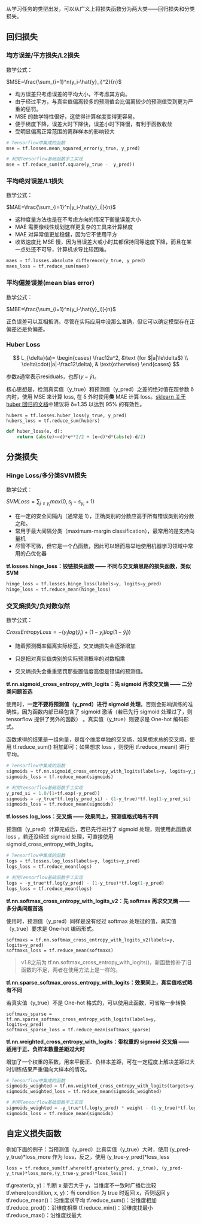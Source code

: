 从学习任务的类型出发，可以从广义上将损失函数分为两大类——回归损失和分类损失。

## 回归损失

### 均方误差/平方损失/L2损失

数学公式：

$MSE=\frac{\sum_{i=1}^n(y_i-\hat{y}_i)^2}{n}$

- 均方误差只考虑误差的平均大小，不考虑其方向。
- 由于经过平方，与真实值偏离较多的预测值会比偏离较少的预测值受到更为严重的惩罚。
- MSE 的数学特性很好，这使得计算梯度变得更容易。
- 便于梯度下降，误差大时下降快，误差小时下降慢，有利于函数收敛
- 受明显偏离正常范围的离群样本的影响较大

```python
# Tensorflow中集成的函数
mse = tf.losses.mean_squared_error(y_true, y_pred)

# 利用Tensorflow基础函数手工实现
mse = tf.reduce_sum(tf.square(y_true -  y_pred))
```



### 平均绝对误差/L1损失

数学公式：

$MAE=\frac{\sum_{i=1}^n|y_i-\hat{y}_i|}{n}$

* 这种度量方法也是在不考虑方向的情况下衡量误差大小
* MAE 需要像线性规划这样更复杂的工具来计算梯度
* MAE 对异常值更加稳健，因为它不使用平方
* 收敛速度比 MSE 慢，因为当误差大或小时其都保持同等速度下降，而且在某一点处还不可导，计算机求导比较困难。

```python
maes = tf.losses.absolute_difference(y_true, y_pred)
maes_loss = tf.reduce_sum(maes)
```



### 平均偏差误差(mean bias error)

数学公式：

$MBE=\frac{\sum_{i=1}^n(y_i-\hat{y}_i)}{n}$

正负误差可以互相抵消。尽管在实际应用中没那么准确，但它可以确定模型存在正偏差还是负偏差。

### Huber Loss

$$ L_{\delta}(a)= \begin{cases} \frac12a^2, &\text {for $|a|\le\delta$} \\ \delta\cdot(|a|-\frac12\delta), & \text{otherwise} \end{cases} $$

参数a通常表示residuals，也即$(y-\hat y)$。

核心思想是，检测真实值（y_true）和预测值（y_pred）之差的绝对值在超参数 δ 内时，使用 MSE 来计算 loss, 在 δ 外时使用**类** MAE 计算 loss。[sklearn 关于 huber 回归的文档](https://link.zhihu.com/?target=http%3A//scikit-learn.org/stable/modules/linear_model.html%23huber-regression)中建议将 δ=1.35 以达到 95% 的有效性。

```python3
hubers = tf.losses.huber_loss(y_true, y_pred)
hubers_loss = tf.reduce_sum(hubers)
```

```python
def huber_loss(e, d):
    return (abs(e)<=d)*e**2/2 + (e>d)*d*(abs(e)-d/2)
```



## 分类损失

### Hinge Loss/多分类SVM损失

数学公式：

$SVMLoss = \sum_{j\ne y_i}max(0, s_j-s_{y_i}+1)$

- 在一定的安全间隔内（通常是 1），正确类别的分数应高于所有错误类别的分数之和。
- 常用于最大间隔分类（maximum-margin classification），最常用的是支持向量机
- 尽管不可微，但它是一个凸函数，因此可以轻而易举地使用机器学习领域中常用的凸优化器

**tf.losses.hinge_loss：铰链损失函数 —— 不同与交叉熵思路的损失函数，类似 SVM**

```python
hinge_loss = tf.losses.hinge_loss(labels=y, logits=y_pred)
hinge_loss = tf.reduce_mean(hinge_loss)
```





### 交叉熵损失/负对数似然

数学公式：

$CrossEntropyLoss = -(y_ilog(\hat y_i)+(1-y_i)log(1-\hat y_i))$

- 随着预测概率偏离实际标签，交叉熵损失会逐渐增加

- 只是把对真实值类别的实际预测概率的对数相乘

- 交叉熵损失会重重惩罚那些置信度高但是错误的预测值。

**tf.nn.sigmoid_cross_entropy_with_logits：先 sigmoid 再求交叉熵 —— 二分类问题首选**

使用时，**一定不要将预测值（y_pred）进行 sigmoid 处理**，否则会影响训练的准确性，因为函数内部已经包含了 sigmoid 激活（若已先行 sigmoid 处理过了，则 tensorflow 提供了另外的函数） 。真实值（y_true）则要求是 One-hot 编码形式。

函数求得的结果是一组向量，是每个维度单独的交叉熵，如果想求总的交叉熵，使用 tf.reduce_sum() 相加即可；如果想求 loss ，则使用 tf.reduce_mean() 进行平均。

```python
# Tensorflow中集成的函数
sigmoids = tf.nn.sigmoid_cross_entropy_with_logits(labels=y, logits=y_pred)
sigmoids_loss = tf.reduce_mean(sigmoids)

# 利用Tensorflow基础函数手工实现
y_pred_si = 1.0/(1+tf.exp(-y_pred))
sigmoids = -y_true*tf.log(y_pred_si) - (1-y_true)*tf.log(1-y_pred_si)
sigmoids_loss = tf.reduce_mean(sigmoids)
```

**tf.losses.log_loss：交叉熵 —— 效果同上，预测值格式略有不同**

预测值（y_pred）计算完成后，若已先行进行了 sigmoid 处理，则使用此函数求 loss ，若还没经过 sigmoid 处理，可直接使用 sigmoid_cross_entropy_with_logits。

```python
# Tensorflow中集成的函数
logs = tf.losses.log_loss(labels=y, logits=y_pred)
logs_loss = tf.reduce_mean(logs)

# 利用Tensorflow基础函数手工实现
logs = -y_true*tf.log(y_pred) - (1-y_true)*tf.log(1-y_pred)
logs_loss = tf.reduce_mean(logs)
```

**tf.nn.softmax_cross_entropy_with_logits_v2：先 softmax 再求交叉熵 —— 多分类问题首选**

使用时，预测值（y_pred）同样是没有经过 softmax 处理过的值，真实值（y_true）要求是 One-hot 编码形式。

```python3
softmaxs = tf.nn.softmax_cross_entropy_with_logits_v2(labels=y, logits=y_pred)
softmaxs_loss = tf.reduce_mean(softmaxs)
```

> v1.8之前为 tf.nn.softmax_cross_entropy_with_logits()，新函数修补了旧函数的不足，两者在使用方法上是一样的。

**tf.nn.sparse_softmax_cross_entropy_with_logits：效果同上，真实值格式略有不同**

若真实值（y_true）不是 One-hot 格式的，可以使用此函数，可省略一步转换

```python3
softmaxs_sparse = tf.nn.sparse_softmax_cross_entropy_with_logits(labels=y, logits=y_pred)
softmaxs_sparse_loss = tf.reduce_mean(softmaxs_sparse)
```

**tf.nn.weighted_cross_entropy_with_logits：带权重的 sigmoid 交叉熵 —— 适用于正、负样本数量差距过大时**

增加了一个权重的系数，用来平衡正、负样本差距，可在一定程度上解决差距过大时训练结果严重偏向大样本的情况。

```python
# Tensorflow中集成的函数
sigmoids_weighted = tf.nn.weighted_cross_entropy_with_logits(targets=y, logits=y_pred, pos_weight)
sigmoids_weighted_loss = tf.reduce_mean(sigmoids_weighted)

# 利用Tensorflow基础函数手工实现
sigmoids_weighted = -y_true*tf.log(y_pred) * weight - (1-y_true)*tf.log(1-y_pred)
sigmoids_loss = tf.reduce_mean(sigmoids)
```

## 自定义损失函数

例如下面的例子：当预测值（y_pred）比真实值（y_true）大时，使用 (y_pred-y_true)\*loss_more 作为 loss，反之，使用 (y_true-y_pred)*loss_less

```
loss = tf.reduce_sum(tf.where(tf.greater(y_pred, y_true), (y_pred-y_true)*loss_more,(y_true-y_pred)*loss_less))
```

tf.greater(x, y)：判断 x 是否大于 y，当维度不一致时广播后比较
tf.where(condition, x, y)：当 condition 为 true 时返回 x，否则返回 y 
tf.reduce_mean()：沿维度求平均
tf.reduce_sum()：沿维度相加
tf.reduce_prod()：沿维度相乘
tf.reduce_min()：沿维度找最小
tf.reduce_max()：沿维度找最大